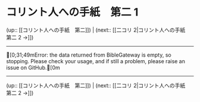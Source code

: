 # コリント人への手紙　第二 1

(up:: [[コリント人への手紙　第二]]) | (next:: [[二コリ 2|コリント人への手紙　第二 2 →]])

***
[0;31;49mError: the data returned from BibleGateway is empty, so stopping. Please check your usage, and if still a problem, please raise an issue on GitHub.[0m

***

(up:: [[コリント人への手紙　第二]]) | (next:: [[二コリ 2|コリント人への手紙　第二 2 →]])

